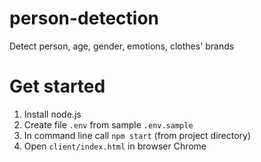 # person-detection
Detect person, age, gender, emotions, clothes' brands 

# Get started
1. Install node.js
2. Create file `.env` from sample `.env.sample`
3. In command line call `npm start` (from project directory)
4. Open `client/index.html` in browser Chrome
